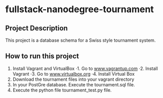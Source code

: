 # fullstack-nanodegree-tournament

## Project Description
This project is a database schema for a Swiss style tournament system.

## How to run this project
1. Install Vagrant and VirtualBox
  ⋅1. Go to www.vagrantup.com
  ⋅2. Install Vagrant
  ⋅3. Go to www.virtualbox.org
  ⋅4. Install Virtual Box
2. Download the tournament files into your vagrant directory
3. In your PostGre database. Execute the tournament.sql file. 
4. Execute the python file tournament_test.py file. 
